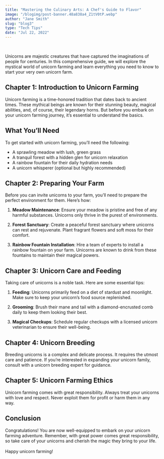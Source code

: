 ```yaml
---
title: "Mastering the Culinary Arts: A Chef's Guide to Flavor"
image: "/blogimg/post-banner.48a838a4_Z1tV0tP.webp"
author: "Jane Smith"
slug: "blog3"
type: "Tech Tips"
date: "Jul 22, 2022"
---
```


<br/>

Unicorns are majestic creatures that have captured the imaginations of people for centuries. In this comprehensive guide, we will explore the mystical world of unicorn farming and learn everything you need to know to start your very own unicorn farm.

## Chapter 1: Introduction to Unicorn Farming

Unicorn farming is a time-honored tradition that dates back to ancient times. These mythical beings are known for their stunning beauty, magical abilities, and, of course, their legendary horns. But before you embark on your unicorn farming journey, it’s essential to understand the basics.

## What You’ll Need

To get started with unicorn farming, you’ll need the following:

- A sprawling meadow with lush, green grass
- A tranquil forest with a hidden glen for unicorn relaxation
- A rainbow fountain for their daily hydration needs
- A unicorn whisperer (optional but highly recommended)

## Chapter 2: Preparing Your Farm

Before you can invite unicorns to your farm, you’ll need to prepare the perfect environment for them. Here’s how:

1. **Meadow Maintenance**: Ensure your meadow is pristine and free of any harmful substances. Unicorns only thrive in the purest of environments.

2. **Forest Sanctuary**: Create a peaceful forest sanctuary where unicorns can rest and rejuvenate. Plant fragrant flowers and soft moss for their comfort.

3. **Rainbow Fountain Installation**: Hire a team of experts to install a rainbow fountain on your farm. Unicorns are known to drink from these fountains to maintain their magical powers.

## Chapter 3: Unicorn Care and Feeding

Taking care of unicorns is a noble task. Here are some essential tips:

1. **Feeding**: Unicorns primarily feed on a diet of stardust and moonlight. Make sure to keep your unicorn’s food source replenished.

2. **Grooming**: Brush their mane and tail with a diamond-encrusted comb daily to keep them looking their best.

3. **Magical Checkups**: Schedule regular checkups with a licensed unicorn veterinarian to ensure their well-being.

## Chapter 4: Unicorn Breeding

Breeding unicorns is a complex and delicate process. It requires the utmost care and patience. If you’re interested in expanding your unicorn family, consult with a unicorn breeding expert for guidance.

## Chapter 5: Unicorn Farming Ethics

Unicorn farming comes with great responsibility. Always treat your unicorns with love and respect. Never exploit them for profit or harm them in any way.

## Conclusion

Congratulations! You are now well-equipped to embark on your unicorn farming adventure. Remember, with great power comes great responsibility, so take care of your unicorns and cherish the magic they bring to your life.
<br/>
<br/>
Happy unicorn farming!
